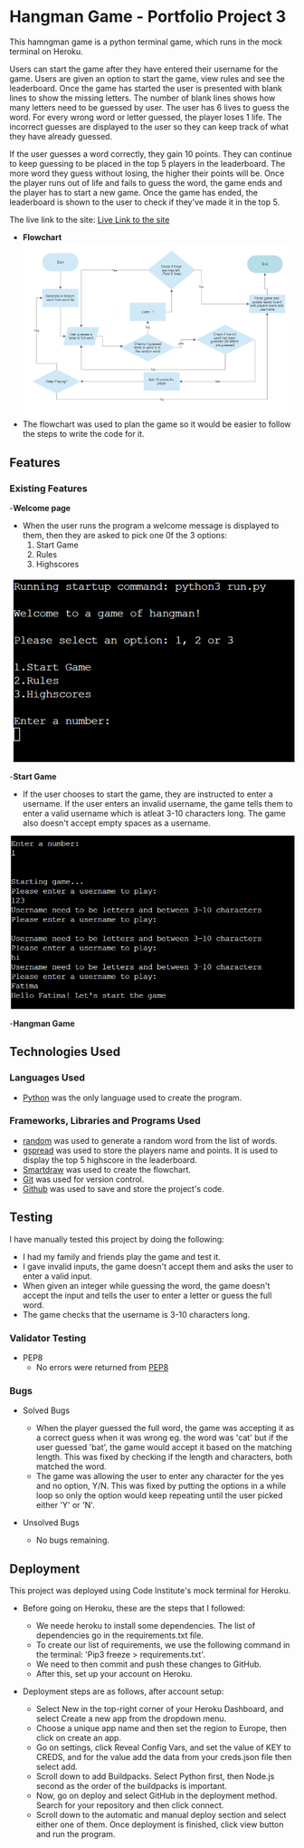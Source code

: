 # Hangman Game - Portfolio Project 3
This hamngman game is a python terminal game, which runs in the mock terminal on Heroku.

Users can start the game after they have entered their username for the game. Users are given an option to start the game, view rules and see the leaderboard. Once the game has started the user is presented with blank lines to show the missing letters. The number of blank lines shows how many letters need to be guessed by user. The user has 6 lives to guess the word. For every wrong word or letter guessed, the player loses 1 life. The incorrect guesses are displayed to the user so they can keep track of what they have already guessed.

If the user guesses a word correctly, they gain 10 points. They can continue to keep guessing to be placed in the top 5 players in the leaderboard. The more word they guess without losing, the higher their points will be. Once the player runs out of life and fails to guess the word, the game ends and the player has to start a new game. Once the game has ended, the leaderboard is shown to the user to check if they've made it in the top 5.

The live link to the site: [Live Link to the site](https://hangman-game-py.herokuapp.com/)

- __Flowchart__
![Flowchart](assets/images/flowchart.png)
- The flowchart was used to plan the game so it would be easier to follow the steps to write the code for it.

## __Features__
### Existing Features
-__Welcome page__
- When the user runs the program a welcome message is displayed to them, then they are asked to pick one 0f the 3 options:
    1. Start Game
    2. Rules
    3. Highscores

![Welcome page](assets/images/start-options.png)

-__Start Game__
- If the user chooses to start the game, they are instructed to enter a username. If the user enters an invalid username, the game tells them to enter a valid username which is atleat 3-10 characters long. The game also doesn't accept empty spaces as a username.

![Start Game](assets/images/start-game.png)

-__Hangman Game__

## __Technologies Used__

### Languages Used
- [Python](https://en.wikipedia.org/wiki/Python_(programming_language)) was the only language used to create the program.

### Frameworks, Libraries and Programs Used

- [random](https://docs.python.org/3/library/random.html) was used to generate a random word from the list of words.
- [gspread](https://docs.gspread.org/en/v5.7.0/) was used to store the players name and points. It is used to display the top 5 highscore in the leaderboard.
- [Smartdraw](https://www.smartdraw.com/flowchart/flowchart-maker.htm) was used to create the flowchart.
- [Git](https://git-scm.com/) was used for version control.
- [Github](https://github.com/) was used to save and store the project's code.


## __Testing__

I have manually tested this project by doing the following:
- I had my family and friends play the game and test it.
- I gave invalid inputs, the game doesn't accept them and asks the user to enter a valid input.
- When given an integer while guessing the word, the game doesn't accept the input and tells the user to enter a letter or guess the full word.
- The game checks that the username is 3-10 characters long.

### Validator Testing
- PEP8
    - No errors were returned from [PEP8](https://pep8ci.herokuapp.com/)

### Bugs
- Solved Bugs
    - When the player guessed the full word, the game was accepting it as a correct guess when it was wrong eg. the word was 'cat' but if the user guessed 'bat', the game would accept it based on the matching length. This was fixed by checking if the length and characters, both matched the word.
    - The game was allowing the user to enter any character for the yes and no option, Y/N. This was fixed by putting the options in a while loop so only the option would keep repeating until the user picked either 'Y' or 'N'.

- Unsolved Bugs
    - No bugs remaining.

## __Deployment__

This project was deployed using Code Institute's mock terminal for Heroku.

- Before going on Heroku, these are the steps that I followed:
    - We neede heroku to install some dependencies. The list of dependencies go in the requirements.txt file.
    - To create our list of requirements, we  use the following command in the terminal: 'Pip3 freeze > requirements.txt'.
    - We need to then commit and push these changes to GitHub.
    - After this, set up your account on Heroku.

- Deployment steps are as follows, after account setup:
    - Select New in the top-right corner of your Heroku Dashboard, and select Create a new app from the dropdown menu.
    - Choose a unique app name and then set the region to Europe, then click on create an app.
    - Go on settings, click Reveal Config Vars, and set the value of KEY to CREDS, and for the value add the data from your creds.json file then select add.
    - Scroll down to add Buildpacks. Select Python first, then Node.js second as the order of the buildpacks is important.
    - Now, go on deploy and select GitHub in the deployment method. Search for your repository and then click connect.
    - Scroll down to the automatic and manual deploy section and select either one of them. Once deployment is finished, click view button and run the program.